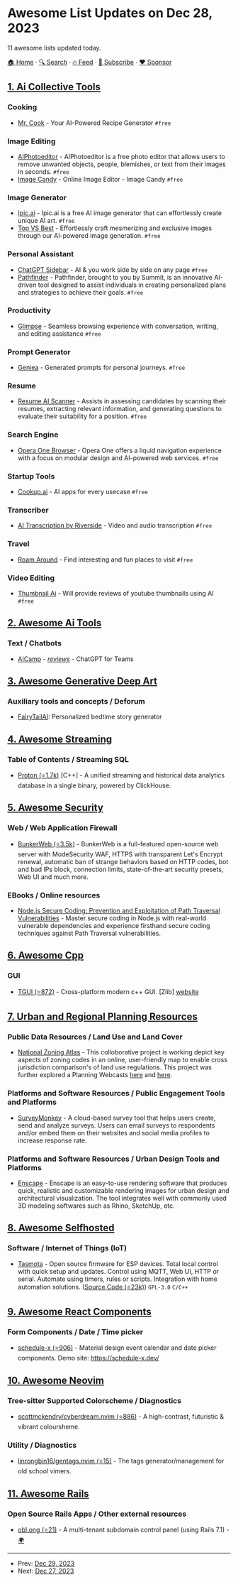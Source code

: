 # Awesome List Updates on Dec 28, 2023

11 awesome lists updated today.

[🏠 Home](/README.md) · [🔍 Search](https://www.trackawesomelist.com/search/) · [🔥 Feed](https://www.trackawesomelist.com/rss.xml) · [📮 Subscribe](https://trackawesomelist.us17.list-manage.com/subscribe?u=d2f0117aa829c83a63ec63c2f&id=36a103854c) · [❤️  Sponsor](https://github.com/sponsors/theowenyoung)



## [1. Ai Collective Tools](/content/Hyraze/ai-collective-tools/README.md)

### Cooking

*   [Mr. Cook](https://www.mrcook.app/en/tools/recipe-generator) - Your AI-Powered Recipe Generator `#free`

### Image Editing

*   [AIPhotoeditor](https://photoeditor.ai/) - AIPhotoeditor is a free photo editor that allows users to remove unwanted objects, people, blemishes, or text from their images in seconds. `#free`
*   [Image Candy](https://imgcandy.com/) - Online Image Editor - Image Candy `#free`

### Image Generator

*   [Ipic.ai](https://www.ipic.ai/) - Ipic.ai is a free AI image generator that can effortlessly create unique AI art. `#free`
*   [Top VS Best](https://topvsbest.com/aiimagecreator/) - Effortlessly craft mesmerizing and exclusive images through our AI-powered image generation. `#free`

### Personal Assistant

*   [ChatGPT Sidebar](https://chatgpt-sidebar.com/) - AI & you work side by side on any page `#free`
*   [Pathfinder](https://www.summit.im/pathfinder/) - Pathfinder, brought to you by Summit, is an innovative AI-driven tool designed to assist individuals in creating personalized plans and strategies to achieve their goals. `#free`

### Productivity

*   [Glimpse](https://glimpse.surf/) - Seamless browsing experience with conversation, writing, and editing assistance `#free`

### Prompt Generator

*   [Geniea](https://geniea.com/) - Generated prompts for personal journeys. `#free`

### Resume

*   [Resume AI Scanner](https://pdf.ai/tools/resume-ai-scanner) - Assists in assessing candidates by scanning their resumes, extracting relevant information, and generating questions to evaluate their suitability for a position. `#free`

### Search Engine

*   [Opera One Browser](https://www.opera.com/one) - Opera One offers a liquid navigation experience with a focus on modular design and AI-powered web services. `#free`

### Startup Tools

*   [Cookup.ai](https://cookup.ai/) - AI apps for every usecase `#free`

### Transcriber

*   [AI Transcription by Riverside](https://riverside.fm/transcription) - Video and audio transcription `#free`

### Travel

*   [Roam Around](https://www.roamaround.io/) - Find interesting and fun places to visit `#free`

### Video Editing

*   [Thumbnail Ai](https://thumbnail-ai.ybouane.com/) - Will provide reviews of youtube thumbnails using AI `#free`

## [2. Awesome Ai Tools](/content/mahseema/awesome-ai-tools/README.md)

### Text / Chatbots

*   [AICamp](https://aicamp.so/) - *[reviews](#)* - ChatGPT for Teams

## [3. Awesome Generative Deep Art](/content/filipecalegario/awesome-generative-deep-art/README.md)

### Auxiliary tools and concepts / Deforum

*   [FairyTailAI](https://fairytailai.com/): Personalized bedtime story generator

## [4. Awesome Streaming](/content/manuzhang/awesome-streaming/README.md)

### Table of Contents / Streaming SQL

*   [Proton (⭐1.7k)](https://github.com/timeplus-io/proton) \[C++] - A unified streaming and historical data analytics database in a single binary, powered by ClickHouse.

## [5. Awesome Security](/content/sbilly/awesome-security/README.md)

### Web / Web Application Firewall

*   [BunkerWeb (⭐3.5k)](https://github.com/bunkerity/bunkerweb) - BunkerWeb is a full-featured open-source web server with ModeSecurity WAF, HTTPS with transparent Let's Encrypt renewal, automatic ban of strange behaviors based on HTTP codes, bot and bad IPs block, connection limits, state-of-the-art security presets, Web UI and much more.

### EBooks / Online resources

*   [Node.js Secure Coding: Prevention and Exploitation of Path Traversal Vulnerabilities](https://www.nodejs-security.com/book/path-traversal) - Master secure coding in Node.js with real-world vulnerable dependencies and experience firsthand secure coding techniques against Path Traversal vulnerabilities.

## [6. Awesome Cpp](/content/fffaraz/awesome-cpp/README.md)

### GUI

*   [TGUI (⭐872)](https://github.com/texus/TGUI) - Cross-platform modern c++ GUI. \[Zlib] [website](https://tgui.eu/)

## [7. Urban and Regional Planning Resources](/content/APA-Technology-Division/urban-and-regional-planning-resources/README.md)

### Public Data Resources / Land Use and Land Cover

*   [National Zoning Atlas](https://www.zoningatlas.org/) - This colloborative project is working depict key aspects of zoning codes in an online, user-friendly map to enable cross jurisdiction comparison's of land use regulations. This project was further explored a Planning Webcasts [here](https://www.youtube.com/watch?v=XBWAXHDPM8Q\&ab_channel=PlanningWebcast) and [here](https://www.youtube.com/watch?v=WjWe2U313gE\&ab_channel=PlanningWebcast).

### Platforms and Software Resources / Public Engagement Tools and Platforms

*   [SurveyMonkey](https://www.surveymonkey.com/mp/take-a-tour/) - A cloud-based survey tool that helps users create, send and analyze surveys. Users can email surveys to respondents and/or embed them on their websites and social media profiles to increase response rate.

### Platforms and Software Resources / Urban Design Tools and Platforms

*   [Enscape](https://enscape3d.com/) - Enscape is an easy-to-use rendering software that produces quick, realistic and customizable rendering images for urban design and architectural visualization. The tool integrates well with commonly used 3D modeling softwares such as Rhino, SketchUp, etc.

## [8. Awesome Selfhosted](/content/awesome-selfhosted/awesome-selfhosted/README.md)

### Software / Internet of Things (IoT)

*   [Tasmota](https://tasmota.com) - Open source firmware for ESP devices. Total local control with quick setup and updates. Control using MQTT, Web UI, HTTP or serial. Automate using timers, rules or scripts. Integration with home automation solutions. ([Source Code (⭐23k)](https://github.com/arendst/Tasmota)) `GPL-3.0` `C/C++`

## [9. Awesome React Components](/content/brillout/awesome-react-components/README.md)

### Form Components / Date / Time picker

*   [schedule-x (⭐906)](https://github.com/schedule-x/schedule-x) - Material design event calendar and date picker components. Demo site: <https://schedule-x.dev/>

## [10. Awesome Neovim](/content/rockerBOO/awesome-neovim/README.md)

### Tree-sitter Supported Colorscheme / Diagnostics

*   [scottmckendry/cyberdream.nvim (⭐886)](https://github.com/scottmckendry/cyberdream.nvim) - A high-contrast, futuristic & vibrant coloursheme.

### Utility / Diagnostics

*   [linrongbin16/gentags.nvim (⭐15)](https://github.com/linrongbin16/gentags.nvim) - The tags generator/management for old school vimers.

## [11. Awesome Rails](/content/gramantin/awesome-rails/README.md)

### Open Source Rails Apps / Other external resources

*   [obl.ong (⭐21)](https://github.com/obl-ong/admin) - A multi-tenant subdomain control panel (using Rails 7.1) - [🌍](https://obl.ong)

---

- Prev: [Dec 29, 2023](/content/2023/12/29/README.md)
- Next: [Dec 27, 2023](/content/2023/12/27/README.md)